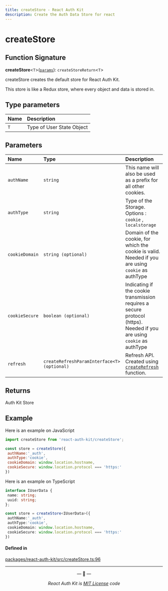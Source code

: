 ```yaml
---
title: createStore - React Auth Kit
description: Create the Auth Data Store for react
---
```


# createStore

<div data-ea-publisher="authkitarkadipme" data-ea-type="text" data-ea-keywords="web|react|javascript|python|database|node|mongo" id="ref_createStore"></div>

## Function Signature

**createStore**<`T`\>([`params`](#parameters)): `createStoreReturn`<`T`\>

createStore creates the default store for React Auth Kit.

This store is like a Redux store, where every object and data is stored in.

## Type parameters

| Name | Description |
| :------ | :------ |
| `T` | Type of User State Object |

## Parameters

| Name | Type | Description |
| :-------- | :------ | :------ |
| `authName` | `string` | This name will also be used as a prefix for all other cookies. |
| `authType` | `string` | Type of the Storage. Options : `cookie` , `localstorage` |
| `cookieDomain` | `string (optional)` | Domain of the cookie, for which the cookie is valid. Needed if you are using `cookie` as authType |
| `cookieSecure` | `boolean (optional)` | Indicating if the cookie transmission requires a secure protocol (https). Needed if you are using `cookie` as authType |
| `refresh` | `createRefreshParamInterface<T> (optional)` | Refresh API. Created using [`createRefresh`](./createRefresh.md) function. |

## Returns

Auth Kit Store

## Example

Here is an example on JavaScript

```jsx
import createStore from 'react-auth-kit/createStore';

const store = createStore({
 authName:'_auth',
 authType:'cookie',
 cookieDomain: window.location.hostname,
 cookieSecure: window.location.protocol === 'https:'
})
```

Here is an example on TypeScript

```ts
interface IUserData {
 name: string;
 uuid: string;
};

const store = createStore<IUserData>({
 authName:'_auth',
 authType:'cookie',
 cookieDomain: window.location.hostname,
 cookieSecure: window.location.protocol === 'https:'
})
```

#### Defined in

[packages/react-auth-kit/src/createStore.ts:96](https://github.com/react-auth-kit/react-auth-kit/blob/37dc30d4/packages/react-auth-kit/src/createStore.ts#L96)

---

<p align="center">&mdash; 🔑  &mdash;</p>
<p align="center"><i>React Auth Kit is <a href="https://github.com/react-auth-kit/react-auth-kit/blob/master/LICENSE">MIT License</a> code</i></p>
